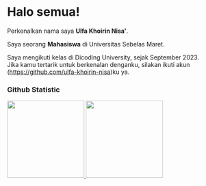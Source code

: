 # Halo semua! 

Perkenalkan nama saya **Ulfa Khoirin Nisa'**.<br>

Saya seorang **Mahasiswa** di Universitas Sebelas Maret.<br>

Saya mengikuti kelas di Dicoding University, sejak September 2023.<br>
Jika kamu tertarik untuk berkenalan denganku, silakan ikuti akun (https://github.com/ulfa-khoirin-nisa)ku ya.

### Github Statistic
<p align="left">
<a href="https://github.com/ulfa-khoirin-nisa">
  <img height="180em" src="https://github-readme-stats-eight-theta.vercel.app/api?username=penuliscode&show_icons=true&theme=algolia&include_all_commits=true&count_private=true"/>
  <img height="180em" src="https://github-readme-stats-eight-theta.vercel.app/api/top-langs/?username=penuliscode&layout=compact&layout=compact&theme=algolia"/>
</a>
</p>
